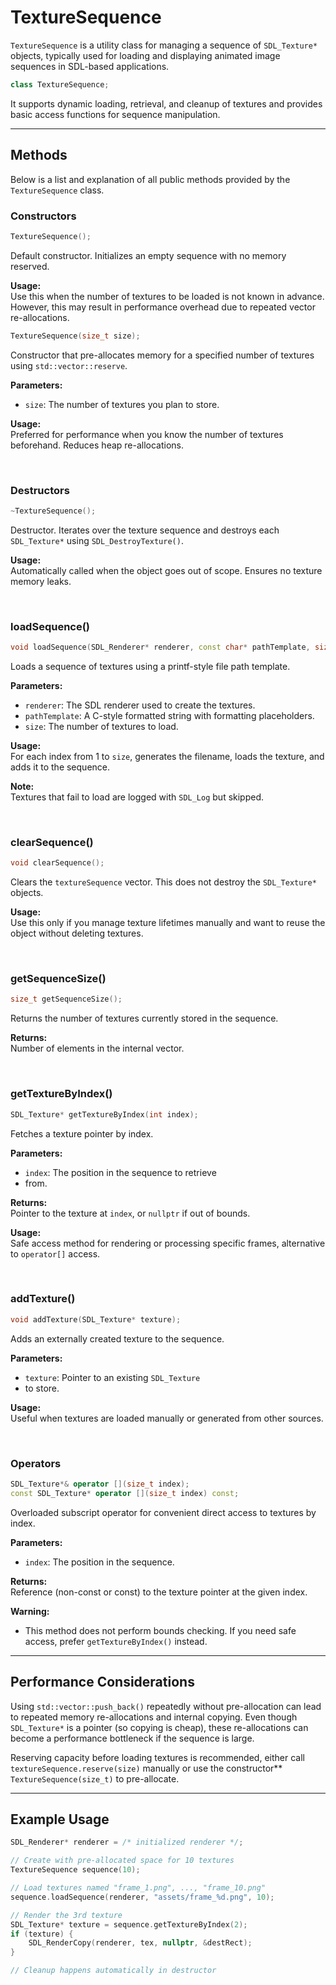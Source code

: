 # TextureSequence
`TextureSequence` is a utility class for managing a 
sequence of `SDL_Texture*` objects, typically used for 
loading and displaying animated image sequences in 
SDL-based applications.

```c++
class TextureSequence;
```

It supports dynamic loading, retrieval, and cleanup of 
textures and provides basic access functions for 
sequence manipulation.

---

## Methods
Below is a list and explanation of all public methods 
provided by the `TextureSequence` class.

### Constructors

```c++
TextureSequence();
```

Default constructor. Initializes an empty sequence 
with no memory reserved. 

**Usage:**  
Use this when the number of textures to be loaded 
is not known in advance. However, this may result 
in performance overhead due to repeated vector 
re-allocations.

```c++
TextureSequence(size_t size);
```

Constructor that pre-allocates memory for a specified 
number of textures using `std::vector::reserve`.

**Parameters:**
- `size`: The number of textures you plan to store.

**Usage:**  
Preferred for performance when you know the number of 
textures beforehand. Reduces heap re-allocations.

<br>

### Destructors

```c++
~TextureSequence();
```
Destructor. Iterates over the texture sequence and 
destroys each `SDL_Texture*` using 
`SDL_DestroyTexture()`.

**Usage:**  
Automatically called when the object goes out of scope.
Ensures no texture memory leaks.

<br>

### loadSequence()

```c++
void loadSequence(SDL_Renderer* renderer, const char* pathTemplate, size_t size);
```

Loads a sequence of textures using a printf-style 
file path template.

**Parameters:**
- `renderer`: The SDL renderer used to create the textures.
- `pathTemplate`: A C-style formatted string with formatting placeholders.
- `size`: The number of textures to load.

**Usage:**  
For each index from 1 to `size`, generates the 
filename, loads the texture, and adds it to the 
sequence.

**Note:**  
Textures that fail to load are logged with `SDL_Log` 
but skipped.

<br>

### clearSequence()

```c++
void clearSequence();
```

Clears the `textureSequence` vector. This does not 
destroy the `SDL_Texture*` objects.

**Usage:**  
Use this only if you manage texture lifetimes manually 
and want to reuse the object without deleting textures.

<br>

### getSequenceSize()

```c++
size_t getSequenceSize();
```

Returns the number of textures currently stored in 
the sequence.

**Returns:**  
Number of elements in the internal vector.

<br>

### getTextureByIndex()

```c++
SDL_Texture* getTextureByIndex(int index);
```

Fetches a texture pointer by index.

**Parameters:**
- `index`: The position in the sequence to retrieve 
- from.

**Returns:**  
Pointer to the texture at `index`, or `nullptr` if 
out of bounds.

**Usage:**  
Safe access method for rendering or processing 
specific frames, alternative to `operator[]` access.

<br>

### addTexture()

```c++
void addTexture(SDL_Texture* texture);
```

Adds an externally created texture to the sequence.

**Parameters:**
- `texture`: Pointer to an existing `SDL_Texture` 
- to store.

**Usage:**  
Useful when textures are loaded manually or generated
from other sources.

<br>

### Operators

```c++
SDL_Texture*& operator [](size_t index);
const SDL_Texture* operator [](size_t index) const;
```

Overloaded subscript operator for convenient direct 
access to textures by index.

**Parameters:**
- `index`: The position in the sequence.

**Returns:**  
Reference (non-const or const) to the texture pointer 
at the given index.

**Warning:**  
- This method does not perform bounds checking. If you need safe access, prefer `getTextureByIndex()` instead.

---

## Performance Considerations

Using `std::vector::push_back()` repeatedly 
without pre-allocation can lead to repeated memory 
re-allocations and internal copying. 
Even though `SDL_Texture*` is a pointer 
(so copying is cheap), these re-allocations can 
become a performance bottleneck if the sequence 
is large.

Reserving capacity before loading textures is 
recommended, either call 
`textureSequence.reserve(size)` manually or 
use the constructor** `TextureSequence(size_t)` 
to pre-allocate.

---

## Example Usage

```cpp
SDL_Renderer* renderer = /* initialized renderer */;

// Create with pre-allocated space for 10 textures
TextureSequence sequence(10);

// Load textures named "frame_1.png", ..., "frame_10.png"
sequence.loadSequence(renderer, "assets/frame_%d.png", 10);

// Render the 3rd texture
SDL_Texture* texture = sequence.getTextureByIndex(2);
if (texture) {
    SDL_RenderCopy(renderer, tex, nullptr, &destRect);
}

// Cleanup happens automatically in destructor
```